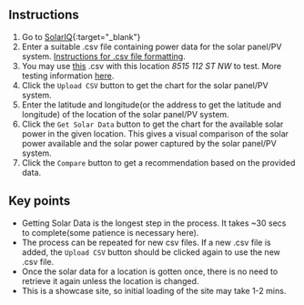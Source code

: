 ## Instructions
1. Go to [SolarIQ](https://sol-eye.onrender.com/){:target="_blank"}
2. Enter a suitable .csv file containing power data for the solar panel/PV system. [Instructions for .csv file formatting](https://github.com/Byvalvin/Sol-Eye/blob/main/test/notes.txt).
3. You may use [this](https://github.com/Byvalvin/Sol-Eye/blob/main/test/Dust%20problem.csv?raw=true) .csv with this location *8515 112 ST NW* to test. More testing information [here](https://github.com/Byvalvin/Sol-Eye/blob/main/test/notes.txt).
4. Click the `Upload CSV` button to get the chart for the solar panel/PV system.
5. Enter the latitude and longitude(or the address to get the latitude and longitude) of the location of the solar panel/PV system.
6. Click the `Get Solar Data` button to get the chart for the available solar power in the given location. This gives a visual comparison of the solar power available and the solar power captured by the solar panel/PV system.
7. Click the `Compare` button to get a recommendation based on the provided data.

## Key points
- Getting Solar Data is the longest step in the process. It takes ~30 secs to complete(some patience is necessary here).
- The process can be repeated for new csv files. If a new .csv file is added, the `Upload CSV` button should be clicked again to use the new .csv file.
- Once the solar data for a location is gotten once, there is no need to retrieve it again unless the location is changed.
- This is a showcase site, so initial loading of the site may take 1-2 mins.

